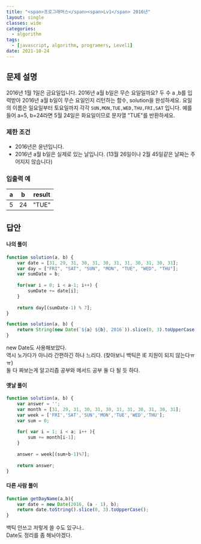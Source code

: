 ```yaml
---
title: "<span>프로그래머스</span><span>Lv1</span> 2016년"
layout: single
classes: wide
categories:
  - algorithm
tags:
  - [javascript, algorithm, programers, Level1]
date: 2021-10-24
---
```


## 문제 설명
2016년 1월 1일은 금요일입니다. 2016년 a월 b일은 무슨 요일일까요? 두 수 a ,b를 입력받아 2016년 a월 b일이 무슨 요일인지 리턴하는 함수, solution을 완성하세요. 요일의 이름은 일요일부터 토요일까지 각각 `SUN,MON,TUE,WED,THU,FRI,SAT`
입니다. 예를 들어 a=5, b=24라면 5월 24일은 화요일이므로 문자열 "TUE"를 반환하세요.

### 제한 조건
* 2016년은 윤년입니다.
* 2016년 a월 b일은 실제로 있는 날입니다. (13월 26일이나 2월 45일같은 날짜는 주어지지 않습니다)

### 입출력 예

|a|b|result|
|-|-|-|
|5|24|"TUE"|

## 답안
#### 나의 풀이
```javascript
function solution(a, b) {
    var date = [31, 29, 31, 30, 31, 30, 31, 31, 30, 31, 30, 31];
	var day = ["FRI", "SAT", "SUN", "MON", "TUE", "WED", "THU"];
    var sumDate = b;
    
    for(var i = 0; i < a-1; i++) {
        sumDate += date[i];
    }
    
    return day[(sumDate-1) % 7];
}
```

```javascript
function solution(a, b) {
    return String(new Date(`${a} ${b}, 2016`)).slice(0, 3).toUpperCase();
}
```
new Date도 사용해보았다.  
역시 노가다가 아니라 간편하긴 하나 느리다. (찾아보니 백틱은 IE 지원이 되지 않는다ㅠㅠ)  
둘 다 짜보는게 알고리즘 공부와 메서드 공부 둘 다 될 듯 하다.


#### 옛날 풀이
```javascript
function solution(a, b) {
    var answer = '';
    var month = [31, 29, 31, 30, 31, 30, 31, 31, 30, 31, 30, 31];
    var week = ['FRI','SAT','SUN','MON','TUE','WED','THU'];
    var sum = 0;
    
    for( var i = 1; i < a; i++ ){
        sum += month[i-1];
    }
    
    answer = week[(sum+b-1)%7];
    
    return answer;
}
```

#### 다른 사람 풀이
```javascript
function getDayName(a,b){
    var date = new Date(2016, (a - 1), b);
    return date.toString().slice(0, 3).toUpperCase();
}
```
백틱 안쓰고 저렇게 쓸 수도 있구나..  
Date도 정리를 좀 해놔야겠다.
